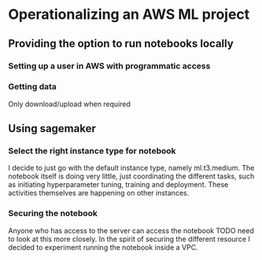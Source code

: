 # Operationalizing an AWS ML project 

## Providing the option to run notebooks locally
### Setting up a user in AWS with programmatic access
### Getting data
Only download/upload when required

## Using sagemaker 
### Select the right instance type for notebook
I decide to just go with the default instance type, namely ml.t3.medium. The notebook itself is doing very little, just coordinating the different tasks, such as initiating hyperparameter tuning, training and deployment. These activities themselves are happening on other instances. 

### Securing the notebook
Anyone who has access to the server can access the notebook TODO need to look at this more closely. In the spirit of securing the different resource I decided to experiment running the notebook inside a VPC. 
